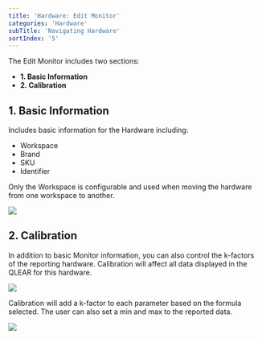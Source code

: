 ```yaml
---
title: 'Hardware: Edit Monitor'
categories: 'Hardware'
subTitle: 'Navigating Hardware'
sortIndex: '5'
---
```

The Edit Monitor includes two sections:

- **1. Basic Information**
- **2. Calibration**

## 1. Basic Information

Includes basic information for the Hardware including:

- Workspace
- Brand
- SKU
- Identifier

Only the Workspace is configurable and used when moving the hardware from one workspace to another.

![](https://cloud.githubusercontent.com/assets/3292593/25612623/0a28d7fc-2f5e-11e7-8b07-e520e031d6d3.png)

## 2. Calibration

In addition to basic Monitor information, you can also control the k-factors of the reporting hardware. Calibration will affect all data displayed in the QLEAR for this hardware.

![](https://cloud.githubusercontent.com/assets/3292593/25612622/0a26334e-2f5e-11e7-8622-0ebd23b09304.png)

Calibration will add a k-factor to each parameter based on the formula selected. The user can also set a min and max to the reported data. 

![](https://cloud.githubusercontent.com/assets/26155270/23650606/a64e5b0c-035d-11e7-8358-341b0c8de024.png)